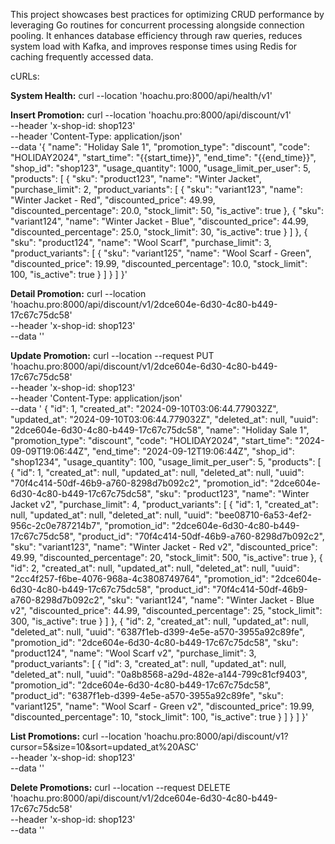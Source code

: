 This project showcases best practices for optimizing CRUD performance by leveraging Go routines for concurrent processing alongside connection pooling. It enhances database efficiency through raw queries, reduces system load with Kafka, and improves response times using Redis for caching frequently accessed data.

cURLs:

**System Health:**
curl --location 'hoachu.pro:8000/api/health/v1'

**Insert Promotion:**
curl --location 'hoachu.pro:8000/api/discount/v1' \
--header 'x-shop-id: shop123' \
--header 'Content-Type: application/json' \
--data '{
  "name": "Holiday Sale 1",
  "promotion_type": "discount",
  "code": "HOLIDAY2024",
  "start_time": "{{start_time}}",
  "end_time": "{{end_time}}",
  "shop_id": "shop123",
  "usage_quantity": 1000,
  "usage_limit_per_user": 5,
  "products": [
    {
      "sku": "product123",
      "name": "Winter Jacket",
      "purchase_limit": 2,
      "product_variants": [
        {
          "sku": "variant123",
          "name": "Winter Jacket - Red",
          "discounted_price": 49.99,
          "discounted_percentage": 20.0,
          "stock_limit": 50,
          "is_active": true
        },
        {
          "sku": "variant124",
          "name": "Winter Jacket - Blue",
          "discounted_price": 44.99,
          "discounted_percentage": 25.0,
          "stock_limit": 30,
          "is_active": true
        }
      ]
    },
    {
      "sku": "product124",
      "name": "Wool Scarf",
      "purchase_limit": 3,
      "product_variants": [
        {
          "sku": "variant125",
          "name": "Wool Scarf - Green",
          "discounted_price": 19.99,
          "discounted_percentage": 10.0,
          "stock_limit": 100,
          "is_active": true
        }
      ]
    }
  ]
}'

**Detail Promotion:**
curl --location 'hoachu.pro:8000/api/discount/v1/2dce604e-6d30-4c80-b449-17c67c75dc58' \
--header 'x-shop-id: shop123' \
--data ''

**Update Promotion:**
curl --location --request PUT 'hoachu.pro:8000/api/discount/v1/2dce604e-6d30-4c80-b449-17c67c75dc58' \
--header 'x-shop-id: shop123' \
--header 'Content-Type: application/json' \
--data '
{
        "id": 1,
        "created_at": "2024-09-10T03:06:44.779032Z",
        "updated_at": "2024-09-10T03:06:44.779032Z",
        "deleted_at": null,
        "uuid": "2dce604e-6d30-4c80-b449-17c67c75dc58",
        "name": "Holiday Sale 1",
        "promotion_type": "discount",
        "code": "HOLIDAY2024",
        "start_time": "2024-09-09T19:06:44Z",
        "end_time": "2024-09-12T19:06:44Z",
        "shop_id": "shop1234",
        "usage_quantity": 100,
        "usage_limit_per_user": 5,
        "products": [
            {
                "id": 1,
                "created_at": null,
                "updated_at": null,
                "deleted_at": null,
                "uuid": "70f4c414-50df-46b9-a760-8298d7b092c2",
                "promotion_id": "2dce604e-6d30-4c80-b449-17c67c75dc58",
                "sku": "product123",
                "name": "Winter Jacket v2",
                "purchase_limit": 4,
                "product_variants": [
                    {
                        "id": 1,
                        "created_at": null,
                        "updated_at": null,
                        "deleted_at": null,
                        "uuid": "bee08710-6a53-4ef2-956c-2c0e787214b7",
                        "promotion_id": "2dce604e-6d30-4c80-b449-17c67c75dc58",
                        "product_id": "70f4c414-50df-46b9-a760-8298d7b092c2",
                        "sku": "variant123",
                        "name": "Winter Jacket - Red v2",
                        "discounted_price": 49.99,
                        "discounted_percentage": 20,
                        "stock_limit": 500,
                        "is_active": true
                    },
                    {
                        "id": 2,
                        "created_at": null,
                        "updated_at": null,
                        "deleted_at": null,
                        "uuid": "2cc4f257-f6be-4076-968a-4c3808749764",
                        "promotion_id": "2dce604e-6d30-4c80-b449-17c67c75dc58",
                        "product_id": "70f4c414-50df-46b9-a760-8298d7b092c2",
                        "sku": "variant124",
                        "name": "Winter Jacket - Blue v2",
                        "discounted_price": 44.99,
                        "discounted_percentage": 25,
                        "stock_limit": 300,
                        "is_active": true
                    }
                ]
            },
            {
                "id": 2,
                "created_at": null,
                "updated_at": null,
                "deleted_at": null,
                "uuid": "6387f1eb-d399-4e5e-a570-3955a92c89fe",
                "promotion_id": "2dce604e-6d30-4c80-b449-17c67c75dc58",
                "sku": "product124",
                "name": "Wool Scarf v2",
                "purchase_limit": 3,
                "product_variants": [
                    {
                        "id": 3,
                        "created_at": null,
                        "updated_at": null,
                        "deleted_at": null,
                        "uuid": "0a8b8568-a29d-482e-a144-799c81cf9403",
                        "promotion_id": "2dce604e-6d30-4c80-b449-17c67c75dc58",
                        "product_id": "6387f1eb-d399-4e5e-a570-3955a92c89fe",
                        "sku": "variant125",
                        "name": "Wool Scarf - Green v2",
                        "discounted_price": 19.99,
                        "discounted_percentage": 10,
                        "stock_limit": 100,
                        "is_active": true
                    }
                ]
            }
        ]
    }'

**List Promotions:**
curl --location 'hoachu.pro:8000/api/discount/v1?cursor=5&size=10&sort=updated_at%20ASC' \
--header 'x-shop-id: shop123' \
--data ''

**Delete Promotions:**
curl --location --request DELETE 'hoachu.pro:8000/api/discount/v1/2dce604e-6d30-4c80-b449-17c67c75dc58' \
--header 'x-shop-id: shop123' \
--data ''
